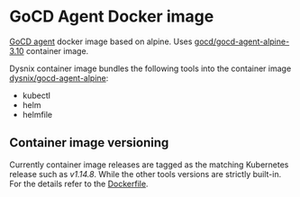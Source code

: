 # GoCD Agent Docker image

[GoCD agent](https://www.gocd.io) docker image based on alpine. Uses [gocd/gocd-agent-alpine-3.10](https://hub.docker.com/r/gocd/gocd-agent-alpine-3.10) container image.

Dysnix container image bundles the following tools into the container image [dysnix/gocd-agent-alpine](https://hub.docker.com/r/dysnix/gocd-agent-alpine):

* kubectl
* helm
* helmfile

## Container image versioning

Currently container image releases are tagged as the matching Kubernetes release such as *v1.14.8*. While the other tools versions are strictly built-in. For the details refer to the [Dockerfile](Dockerfile).
